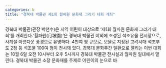 ```yaml
---
categories: b
title: "경북대 박물관 제1회 월파원 문화재 그리기 대회 개최"
---
```

경북대 박물관(관장 박천수)은 지역 어린이 대상으로 &lsquo;제1회 월파원 문화재 그리기 대회&rsquo;를 개최한다.&lsquo;월파원(月坡園)&rsquo;은 경북대 박물관 야외에 조성된 석조유물 전시장으로, 사계절 아름다운 풍경으로 유명하다. 4천여 평 규모로, 보물로 지정된 고려시대 석조부도 2점 등 석조물 100여 점이 전시돼 있다. 경북대 문화주간 일환으로 열리는 이번 대회는 10월 6일 오전 10시부터 오후 5시까지 경북대 박물관 전시실과 월파원 일대에서 열린다. 경북대 박물관 소장 문화재를 주제로 어린이의 눈으로 바